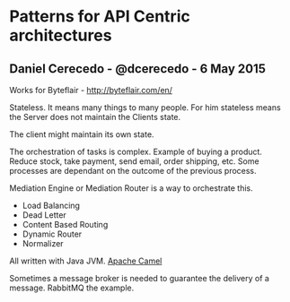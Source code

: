 # Patterns for API Centric architectures 

## Daniel Cerecedo - @dcerecedo - 6 May 2015

Works for Byteflair - http://byteflair.com/en/

Stateless. It means many things to many people. For him stateless means the Server does not maintain the Clients state.

The client might maintain its own state.

The orchestration of tasks is complex. Example of buying a product. Reduce stock, take payment, send email, order shipping, etc. Some processes are dependant on the outcome of the previous process.

Mediation Engine or Mediation Router is a way to orchestrate this.

- Load Balancing
- Dead Letter
- Content Based Routing
- Dynamic Router
- Normalizer

All written with Java JVM. [Apache Camel](http://camel.apache.org/)

Sometimes a message broker is needed to guarantee the delivery of a message. RabbitMQ the example.



